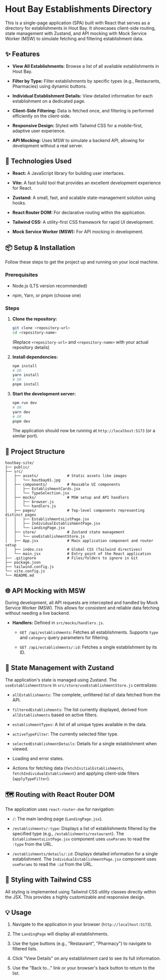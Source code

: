 # Hout Bay Establishments Directory

This is a single-page application (SPA) built with React that serves as a directory for establishments in Hout Bay. It showcases client-side routing, state management with Zustand, and API mocking with Mock Service Worker (MSW) to simulate fetching and filtering establishment data.

## ✨ Features

- **View All Establishments:** Browse a list of all available establishments in Hout Bay.

- **Filter by Type:** Filter establishments by specific types (e.g., Restaurants, Pharmacies) using dynamic buttons.

- **Individual Establishment Details:** View detailed information for each establishment on a dedicated page.

- **Client-Side Filtering:** Data is fetched once, and filtering is performed efficiently on the client-side.

- **Responsive Design:** Styled with Tailwind CSS for a mobile-first, adaptive user experience.

- **API Mocking:** Uses MSW to simulate a backend API, allowing for development without a real server.

## 🚀 Technologies Used

- **React:** A JavaScript library for building user interfaces.

- **Vite:** A fast build tool that provides an excellent development experience for React.

- **Zustand:** A small, fast, and scalable state-management solution using hooks.

- **React Router DOM:** For declarative routing within the application.

- **Tailwind CSS:** A utility-first CSS framework for rapid UI development.

- **Mock Service Worker (MSW):** For API mocking in development.

## 📦 Setup & Installation

Follow these steps to get the project up and running on your local machine.

### Prerequisites

- Node.js (LTS version recommended)

- npm, Yarn, or pnpm (choose one)

### Steps

1.  **Clone the repository:**

    ```bash
    git clone <repository-url>
    cd <repository-name>
    ```

    (Replace `<repository-url>` and `<repository-name>` with your actual repository details)

2.  **Install dependencies:**

    ```bash
    npm install
    # OR
    yarn install
    # OR
    pnpm install
    ```

3.  **Start the development server:**

    ```bash
    npm run dev
    # OR
    yarn dev
    # OR
    pnpm dev
    ```

    The application should now be running at `http://localhost:5173` (or a similar port).

## 📂 Project Structure

```
houtbay-site/
├── public/
├── src/
│   ├── assets/             # Static assets like images
│   │   └── houtbay01.jpg
│   ├── components/         # Reusable UI components
│   │   ├── EstablishmentCards.jsx
│   │   └── TypeSelection.jsx
│   ├── mocks/              # MSW setup and API handlers
│   │   ├── browser.js
│   │   └── handlers.js
│   ├── pages/              # Top-level components representing distinct pages
│   │   ├── EstablishmentsListPage.jsx
│   │   ├── IndividualEstablishmentPage.jsx
│   │   └── LandingPage.jsx
│   ├── store/              # Zustand state management
│   │   └── useEstablishmentStore.js
│   ├── App.jsx             # Main application component and router setup
│   ├── index.css           # Global CSS (Tailwind directives)
│   └── main.jsx            # Entry point of the React application
├── .gitignore              # Files/folders to ignore in Git
├── package.json
├── tailwind.config.js
└── vite.config.js
└── README.md
```

## 🌐 API Mocking with MSW

During development, all API requests are intercepted and handled by Mock Service Worker (MSW). This allows for consistent and reliable data fetching without needing a live backend.

- **Handlers:** Defined in `src/mocks/handlers.js`.

  - `GET /api/establishments`: Fetches all establishments. Supports `type` and `category` query parameters for filtering.

  - `GET /api/establishments/:id`: Fetches a single establishment by its ID.

## 🎯 State Management with Zustand

The application's state is managed using Zustand. The `useEstablishmentStore` in `src/store/useEstablishmentStore.js` centralizes:

- `allEstablishments`: The complete, unfiltered list of data fetched from the API.

- `filteredEstablishments`: The list currently displayed, derived from `allEstablishments` based on active filters.

- `establishmentTypes`: A list of all unique types available in the data.

- `activeTypeFilter`: The currently selected filter type.

- `selectedEstablishmentDetails`: Details for a single establishment when viewed.

- Loading and error states.

- Actions for fetching data (`fetchInitialEstablishments`, `fetchIndividualEstablishment`) and applying client-side filters (`applyTypeFilter`).

## 🗺️ Routing with React Router DOM

The application uses `react-router-dom` for navigation:

- `/`: The main landing page (`LandingPage.jsx`).

- `/establishments/:type`: Displays a list of establishments filtered by the specified type (e.g., `/establishments/restaurant`). The `EstablishmentsListPage.jsx` component uses `useParams` to read the `:type` from the URL.

- `/establishments/details/:id`: Displays detailed information for a single establishment. The `IndividualEstablishmentPage.jsx` component uses `useParams` to read the `:id` from the URL.

## 🎨 Styling with Tailwind CSS

All styling is implemented using Tailwind CSS utility classes directly within the JSX. This provides a highly customizable and responsive design.

## 💡 Usage

1.  Navigate to the application in your browser (`http://localhost:5173`).

2.  The `LandingPage` will display all establishments.

3.  Use the type buttons (e.g., "Restaurant", "Pharmacy") to navigate to filtered lists.

4.  Click "View Details" on any establishment card to see its full information.

5.  Use the "Back to..." link or your browser's back button to return to the list.
